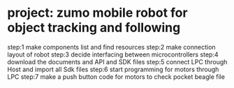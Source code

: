 # project: zumo mobile robot for object tracking and following
step:1 make components list and find resources
step:2 make connection layout of robot
step:3 decide interfacing between microcontrollers
step:4 download the documents and API and SDK files
step:5 connect LPC through Host and import all Sdk files
step:6 start programming for motors through LPC
step:7 make a push button code for motors to check
pocket beagle file
